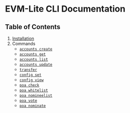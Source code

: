 # EVM-Lite CLI Documentation

## Table of Contents

1. [Installation](installation.md)
2. Commands
    - [`accounts create`](accounts-create.md)
    - [`accounts get`](accounts-get.md)
    - [`accounts list`](accounts-list.md)
    - [`accounts update`](accounts-update.md)
    - [`transfer`]()
    - [`config set`]()
    - [`config view`]()
    - [`poa check`]()
    - [`poa whitelist`]()
    - [`poa nomineelist`]()
    - [`poa vote`]()
    - [`poa nominate`]()
